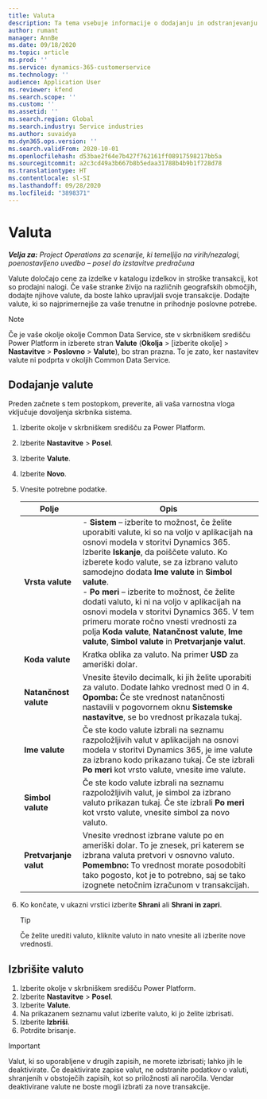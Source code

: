 ```yaml
---
title: Valuta
description: Ta tema vsebuje informacije o dodajanju in odstranjevanju vrst valut v storitvi Project Operations.
author: rumant
manager: AnnBe
ms.date: 09/18/2020
ms.topic: article
ms.prod: ''
ms.service: dynamics-365-customerservice
ms.technology: ''
audience: Application User
ms.reviewer: kfend
ms.search.scope: ''
ms.custom: ''
ms.assetid: ''
ms.search.region: Global
ms.search.industry: Service industries
ms.author: suvaidya
ms.dyn365.ops.version: ''
ms.search.validFrom: 2020-10-01
ms.openlocfilehash: d53bae2f64e7b427f762161ff08917598217bb5a
ms.sourcegitcommit: a2c3cd49a3b667b8b5edaa31788b4b9b1f728d78
ms.translationtype: HT
ms.contentlocale: sl-SI
ms.lasthandoff: 09/28/2020
ms.locfileid: "3898371"
---
```

# <a name="currency"></a>Valuta

_**Velja za:** Project Operations za scenarije, ki temeljijo na virih/nezalogi, poenostavljeno uvedbo – posel do izstavitve predračuna_

Valute določajo cene za izdelke v katalogu izdelkov in stroške transakcij, kot so prodajni nalogi. Če vaše stranke živijo na različnih geografskih območjih, dodajte njihove valute, da boste lahko upravljali svoje transakcije. Dodajte valute, ki so najprimernejše za vaše trenutne in prihodnje poslovne potrebe.  

> [!NOTE]
> Če je vaše okolje okolje Common Data Service, ste v skrbniškem središču Power Platform in izberete stran **Valute** (**Okolja** > [izberite okolje] > **Nastavitve** > **Poslovno** > **Valute**), bo stran prazna. To je zato, ker nastavitev valute ni podprta v okoljih Common Data Service.

## <a name="add-a-currency"></a>Dodajanje valute  
Preden začnete s tem postopkom, preverite, ali vaša varnostna vloga vključuje dovoljenja skrbnika sistema. 

1. Izberite okolje v skrbniškem središču za Power Platform. 
2. Izberite **Nastavitve** > **Posel**.
3. Izberite **Valute**.  
4. Izberite **Novo**.  
5. Vnesite potrebne podatke.  


   |          Polje          |                                                                                                                                                                                                                                                                                                                                                                            Opis                                                                                                                                                                                                                                                                                                                                                                            |
   |-------------------------|-------------------------------------------------------------------------------------------------------------------------------------------------------------------------------------------------------------------------------------------------------------------------------------------------------------------------------------------------------------------------------------------------------------------------------------------------------------------------------------------------------------------------------------------------------------------------------------------------------------------------------------------------------------------------------------------------------------------------------------------------------------------|
   |    **Vrsta valute**    | - **Sistem** – izberite to možnost, če želite uporabiti valute, ki so na voljo v aplikacijah na osnovi modela v storitvi Dynamics 365. Izberite **Iskanje**, da poiščete valuto. Ko izberete kodo valute, se za izbrano valuto samodejno dodata **Ime valute** in **Simbol valute**.<br />- **Po meri** – izberite to možnost, če želite dodati valuto, ki ni na voljo v aplikacijah na osnovi modela v storitvi Dynamics 365. V tem primeru morate ročno vnesti vrednosti za polja **Koda valute**, **Natančnost valute**, **Ime valute**, **Simbol valute** in **Pretvarjanje valut**. |
   |    **Koda valute**    |                                                                                                                                                                                                                                                                                                                                            Kratka oblika za valuto. Na primer **USD** za ameriški dolar.                                                                                                                                                                                                                                                                                                                                            |
   | **Natančnost valute**  |                                                                                                                                                                                  Vnesite število decimalk, ki jih želite uporabiti za valuto.  Dodate lahko vrednost med 0 in 4. **Opomba:** Če ste vrednost natančnosti nastavili v pogovornem oknu **Sistemske nastavitve**, se bo vrednost prikazala tukaj.                                                                                                                                                                                  |
   |    **Ime valute**    |                                                                                                                                                                                                                                         Če ste kodo valute izbrali na seznamu razpoložljivih valut v aplikacijah na osnovi modela v storitvi Dynamics 365, je ime valute za izbrano kodo prikazano tukaj. Če ste izbrali **Po meri** kot vrsto valute, vnesite ime valute.                                                                                                                                                                                                                                          |
   |   **Simbol valute**   |                                                                                                                                                                                                                                                                      Če ste kodo valute izbrali na seznamu razpoložljivih valut, je simbol za izbrano valuto prikazan tukaj. Če ste izbrali **Po meri** kot vrsto valute, vnesite simbol za novo valuto.                                                                                                                                                                                                                                                                       |
   | **Pretvarjanje valut** |                                                                                                                                                                                                                                     Vnesite vrednost izbrane valute po en ameriški dolar. To je znesek, pri katerem se izbrana valuta pretvori v osnovno valuto. **Pomembno:** To vrednost morate posodobiti tako pogosto, kot je to potrebno, saj se tako izognete netočnim izračunom v transakcijah.                                                                                                                                                                                                                                      |


6. Ko končate, v ukazni vrstici izberite **Shrani** ali **Shrani in zapri**.  

   > [!TIP]
   >  Če želite urediti valuto, kliknite valuto in nato vnesite ali izberite nove vrednosti.  

## <a name="delete-a-currency"></a>Izbrišite valuto  

1. Izberite okolje v skrbniškem središču Power Platform. 
2. Izberite **Nastavitve** > **Posel**.
3. Izberite **Valute**.  
4. Na prikazanem seznamu valut izberite valuto, ki jo želite izbrisati.  
5. Izberite **Izbriši**.  
6. Potrdite brisanje.  

> [!IMPORTANT]
>  Valut, ki so uporabljene v drugih zapisih, ne morete izbrisati; lahko jih le deaktivirate. Če deaktivirate zapise valut, ne odstranite podatkov o valuti, shranjenih v obstoječih zapisih, kot so priložnosti ali naročila. Vendar deaktivirane valute ne boste mogli izbrati za nove transakcije.  
